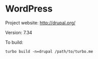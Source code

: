 # WordPress

Project website: http://drupal.org/

Version: 7.34

To build: 

	turbo build -n=drupal /path/to/turbo.me